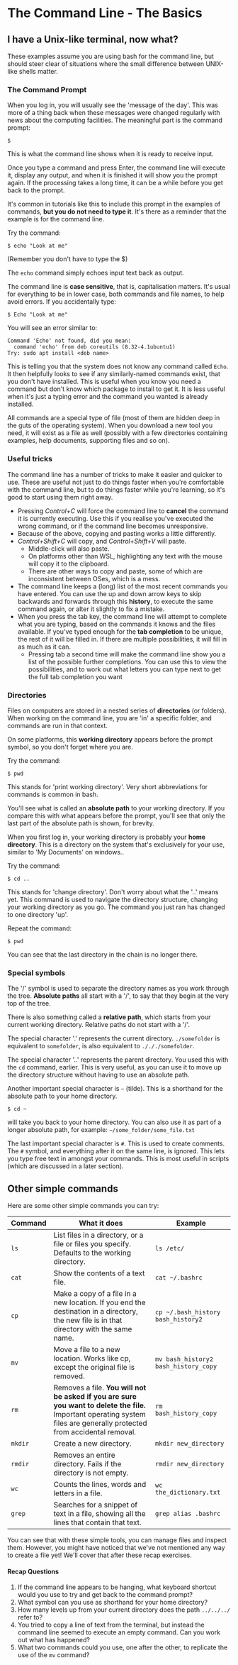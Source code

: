 # The Command Line - The Basics

## I have a Unix-like terminal, now what?
These examples assume you are using bash for the command line, but should steer clear of situations where the small difference between UNIX-like shells matter.

### The Command Prompt

When you log in, you will usually see the 'message of the day'. This was more of a thing back when these messages were changed regularly with news about the computing facilities. The meaningful part is the command prompt:

`$`

This is what the command line shows when it is ready to receive input.

Once you type a command and press Enter, the command line will execute it, display any output, and when it is finished it will show you the prompt again. If the processing takes a long time, it can be a while before you get back to the prompt.

It's common in tutorials like this to include this prompt in the examples of commands, **but you do not need to type it**. It's there as a reminder that the example is for the command line.

Try the command:

`$ echo "Look at me"`

(Remember you don't have to type the $)

The `echo` command simply echoes input text back as output.

The command line is **case sensitive**, that is, capitalisation matters. It's usual for everything to be in lower case, both commands and file names, to help avoid errors. If you accidentally type:

`$ Echo "Look at me"`

You will see an error similar to:

    Command 'Echo' not found, did you mean:
      command 'echo' from deb coreutils (8.32-4.1ubuntu1)
    Try: sudo apt install <deb name>

This is telling you that the system does not know any command called `Echo`. It then helpfully looks to see if any similarly-named commands exist, that you don't have installed. This is useful when you know you need a command but don't know which package to install to get it. It is less useful when it's just a typing error and the command you wanted is already installed.

All commands are a special type of file (most of them are hidden deep in the guts of the operating system). When you download a new tool you need, it will exist as a file as well (possibly with a few directories containing examples, help documents, supporting files and so on).

### Useful tricks

The command line has a number of tricks to make it easier and quicker to use. These are useful not just to do things faster when you're comfortable with the command line, but to do things faster while you're learning, so it's good to start using them right away.

- Pressing *Control+C* will force the command line to **cancel** the command it is currently executing. Use this if you realise you've executed the wrong command, or if the command line becomes unresponsive.
- Because of the above, copying and pasting works a little differently.
- *Control+Shift+C* will copy, and *Control+Shift+V* will paste.
    - Middle-click will also paste. 
    - On platforms other than WSL, highlighting any text with the mouse will copy it to the clipboard.
    - There are other ways to copy and paste, some of which are inconsistent between OSes, which is a mess.
- The command line keeps a (long) list of the most recent commands you have entered. You can use the up and down arrow keys to skip backwards and forwards through this **history**, to execute the same command again, or alter it slightly to fix a mistake.
- When you press the tab key, the command line will attempt to complete what you are typing, based on the commands it knows and the files available. If you've typed enough for the **tab completion** to be unique, the rest of it will be filled in. If there are multiple possibilities, it will fill in as much as it can.
    - Pressing tab a second time will make the command line show you a list of the possible further completions. You can use this to view the possibilities, and to work out what letters you can type next to get the full tab completion you want

### Directories

Files on computers are stored in a nested series of **directories** (or folders). When working on the command line, you are 'in' a specific folder, and commands are run in that context.

On some platforms, this **working directory** appears before the prompt symbol, so you don't forget where you are.

Try the command:

`$ pwd`

This stands for 'print working directory'. Very short abbreviations for commands is common in bash.

You'll see what is called an **absolute path** to your working directory. If you compare this with what appears before the prompt, you'll see that only the last part of the absolute path is shown, for brevity.

When you first log in, your working directory is probably your **home directory**. This is a directory on the system that's exclusively for your use, similar to 'My Documents' on windows..

Try the command:

`$ cd ..`

This stands for 'change directory'. Don't worry about what the '..' means yet. This command is used to navigate the directory structure, changing your working directory as you go. The command you just ran has changed to one directory 'up'.

Repeat the command:

`$ pwd`

You can see that the last directory in the chain is no longer there.

### Special symbols

The '/' symbol is used to separate the directory names as you work through the tree. **Absolute paths** all start with a '/', to say that they begin at the very top of the tree.

There is also something called a **relative path**, which starts from your current working directory. Relative paths do not start with a '/'.

The special character '.' represents the current directory. `./somefolder` is equivalent to `somefolder`, is also equivalent to `./././somefolder`.

The special character '..' represents the parent directory. You used this with the `cd` command, earlier. This is very useful, as you can use it to move up the directory structure without having to use an absolute path.

Another important special character is `~` (tilde). This is a shorthand for the absolute path to your home directory.

`$ cd ~`

will take you back to your home directory. You can also use it as part of a longer absolute path, for example: `~/some_folder/some_file.txt`

The last important special character is `#`. This is used to create comments. The `#` symbol, and everything after it on the same line, is ignored. This lets you type free text in amongst your commands. This is most useful in scripts (which are discussed in a later section).


## Other simple commands

Here are some other simple commands you can try:

| Command | What it does | Example |
|---|---|---|
| `ls` | List files in a directory, or a file or files you specify. Defaults to the working directory. | `ls /etc/` |
| `cat` | Show the contents of a text file. | `cat ~/.bashrc` |
| `cp` | Make a copy of a file in a new location. If you end the destination in a directory, the new file is in that directory with the same name. | `cp ~/.bash_history bash_history2` |
| `mv` | Move a file to a new location. Works like cp, except the original file is removed. | `mv bash_history2 bash_history_copy` |
| `rm` | Removes a file. **You will not be asked if you are sure you want to delete the file.** Important operating system files are generally protected from accidental removal. | `rm bash_history_copy` |
| `mkdir` | Create a new directory. | `mkdir new_directory` |
| `rmdir` | Removes an entire directory. Fails if the directory is not empty. | `rmdir new_directory` |
| `wc` | Counts the lines, words and letters in a file. | `wc the_dictionary.txt` |
| `grep` | Searches for a snippet of text in a file, showing all the lines that contain that text. | `grep alias .bashrc` |

You can see that with these simple tools, you can manage files and inspect them. However, you might have noticed that we've not mentioned any way to create a file yet! We'll cover that after these recap exercises.

#### Recap Questions

1. If the command line appears to be hanging, what keyboard shortcut would you use to try and get back to the command prompt?
2. What symbol can you use as shorthand for your home directory?
3. How many levels up from your current directory does the path `../../../` refer to?
4. You tried to copy a line of text from the terminal, but instead the command line seemed to execute an empty command. Can you work out what has happened?
5. What two commands could you use, one after the other, to replicate the use of the `mv` command?

